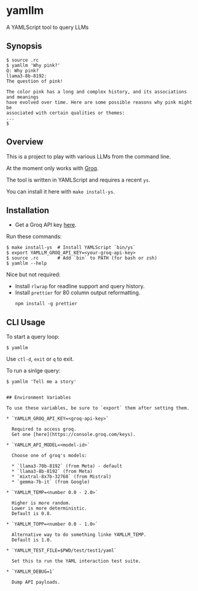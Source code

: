 yamllm
======

A YAMLScript tool to query LLMs


## Synopsis

```
$ source .rc
$ yamllm 'Why pink?'
Q: Why pink?
llama3-8b-8192:
The question of pink!

The color pink has a long and complex history, and its associations and meanings
have evolved over time. Here are some possible reasons why pink might be
associated with certain qualities or themes:
...
$
```


## Overview

This is a project to play with various LLMs from the command line.

At the moment only works with [Groq](https://console.groq.com/).

The tool is written in YAMLScript and requires a recent `ys`.

You can install it here with `make install-ys`.


## Installation

* Get a Groq API key [here](https://console.groq.com/keys).

Run these commands:
```
$ make install-ys  # Install YAMLScript `bin/ys`
$ export YAMLLM_GROQ_API_KEY=<your-groq-api-key>
$ source .rc       # Add `bin` to PATH (for bash or zsh)
$ yamllm --help
```

Nice but not required:

* Install `rlwrap` for readline support and query history.
* Install `prettier` for 80 column output reformatting.
  ```
  npm install -g prettier
  ```


## CLI Usage

To start a query loop:
```
$ yamllm
```

Use `ctl-d`, `exit` or `q` to exit.

To run a sinlge query:
```
$ yamllm 'Tell me a story'


## Environment Variables

To use these variables, be sure to `export` them after setting them.

* `YAMLLM_GROQ_API_KEY=<groq-api-key>`

  Required to access groq.
  Get one [here](https://console.groq.com/keys).

* `YAMLLM_API_MODEL=<model-id>`

  Choose one of groq's models:

  * `llama3-70b-8192` (from Meta) - default
  * `llama3-8b-8192` (from Meta)
  * `mixtral-8x7b-32768` (from Mistral)
  * `gemma-7b-it` (from Google)

* `YAMLLM_TEMP=<number 0.0 - 2.0>`

  Higher is more random.
  Lower is more deterministic.
  Default is 0.8.

* `YAMLLM_TOPP=<number 0.0 - 1.0>`

  Alternative way to do something linke YAMLLM_TEMP.
  Default is 1.0.

* `YAMLLM_TEST_FILE=$PWD/test/test1/yaml`

  Set this to run the YAML interaction test suite.

* `YAMLLM_DEBUG=1`

  Dump API payloads.

